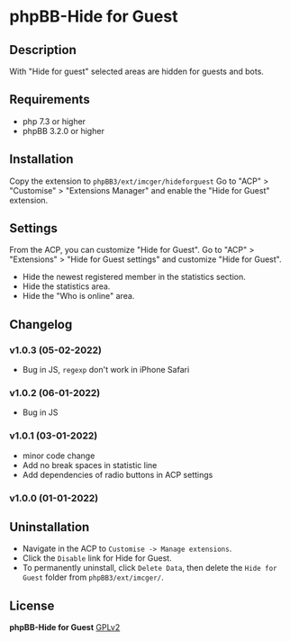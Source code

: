 # phpBB-Hide for Guest

## Description
With "Hide for guest" selected areas are hidden for guests and bots.

## Requirements
- php 7.3 or higher
- phpBB 3.2.0 or higher

## Installation
Copy the extension to `phpBB3/ext/imcger/hideforguest`
Go to "ACP" > "Customise" > "Extensions Manager" and enable the "Hide for Guest" extension.

## Settings
From the ACP, you can customize "Hide for Guest".
Go to "ACP" > "Extensions" > "Hide for Guest settings" and customize "Hide for Guest".
- Hide the newest registered member in the statistics section.
- Hide the statistics area.
- Hide the "Who is online" area.

## Changelog

### v1.0.3 (05-02-2022)
- Bug in JS, `regexp` don't work in iPhone Safari

### v1.0.2 (06-01-2022)
- Bug in JS

### v1.0.1 (03-01-2022)
- minor code change
- Add no break spaces in statistic line
- Add dependencies of radio buttons in ACP settings

### v1.0.0 (01-01-2022)

## Uninstallation
- Navigate in the ACP to `Customise -> Manage extensions`.
- Click the `Disable` link for Hide for Guest.
- To permanently uninstall, click `Delete Data`, then delete the `Hide for Guest` folder from `phpBB3/ext/imcger/`.

## License
**phpBB-Hide for Guest**
[GPLv2](https://www.gnu.org/licenses/old-licenses/gpl-2.0.en.html)
